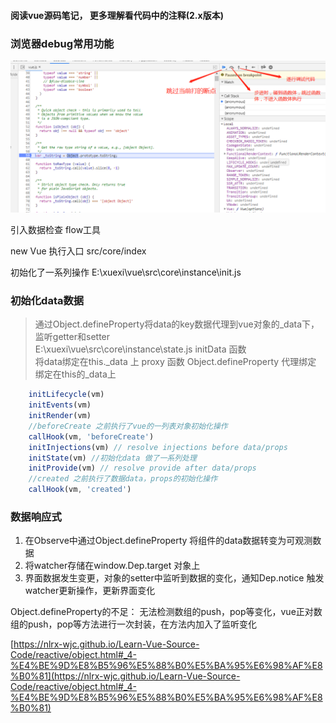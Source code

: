 <!--
 * @Description: In User Settings Edit
 * @Author: your name
 * @Date: 2019-09-19 11:23:33
 * @LastEditTime: 2019-09-20 10:39:01
 * @LastEditors: Please set LastEditors
 -->
#### 阅读vue源码笔记， 更多理解看代码中的注释(2.x版本) 


### 浏览器debug常用功能
![avatar](https://github.com/lusteng/qs/blob/master/images/debug-demo.png)

引入数据检查 flow工具

 
new Vue 执行入口 src/core/index 


初始化了一系列操作  E:\xuexi\vue\src\core\instance\init.js

### 初始化data数据
> 通过Object.defineProperty将data的key数据代理到vue对象的_data下，监听getter和setter  
E:\xuexi\vue\src\core\instance\state.js
initData 函数  
将data绑定在this._data 上
proxy 函数
Object.defineProperty 代理绑定 绑定在this的_data上

```js  
    initLifecycle(vm)  
    initEvents(vm)
    initRender(vm)
    //beforeCreate 之前执行了vue的一列表对象初始化操作
    callHook(vm, 'beforeCreate')
    initInjections(vm) // resolve injections before data/props
    initState(vm) //初始化data 做了一系列处理
    initProvide(vm) // resolve provide after data/props
    //created 之前执行了数据data，props的初始化操作
    callHook(vm, 'created')

```

### 数据响应式

1. 在Observe中通过Object.defineProperty 将组件的data数据转变为可观测数据
2. 将watcher存储在window.Dep.target 对象上
3. 界面数据发生变更，对象的setter中监听到数据的变化，通知Dep.notice 触发watcher更新操作，更新界面变化

Object.defineProperty的不足：
    无法检测数组的push，pop等变化，vue正对数组的push，pop等方法进行一次封装，在方法内加入了监听变化
    
[https://nlrx-wjc.github.io/Learn-Vue-Source-Code/reactive/object.html#_4-%E4%BE%9D%E8%B5%96%E5%88%B0%E5%BA%95%E6%98%AF%E8%B0%81](https://nlrx-wjc.github.io/Learn-Vue-Source-Code/reactive/object.html#_4-%E4%BE%9D%E8%B5%96%E5%88%B0%E5%BA%95%E6%98%AF%E8%B0%81)